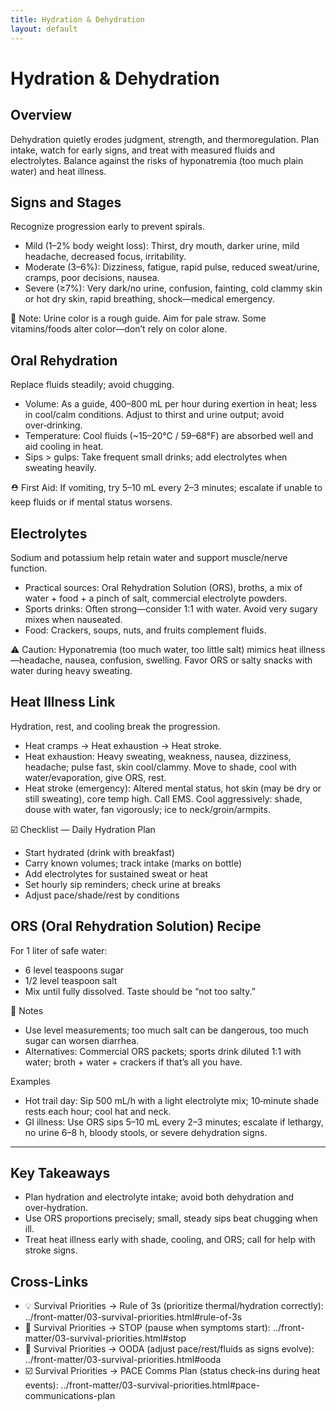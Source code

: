 ```yaml
---
title: Hydration & Dehydration
layout: default
---
```


# Hydration & Dehydration

## Overview
Dehydration quietly erodes judgment, strength, and thermoregulation. Plan intake, watch for early signs, and treat with measured fluids and electrolytes. Balance against the risks of hyponatremia (too much plain water) and heat illness.

## Signs and Stages
Recognize progression early to prevent spirals.

- Mild (1–2% body weight loss): Thirst, dry mouth, darker urine, mild headache, decreased focus, irritability.
- Moderate (3–6%): Dizziness, fatigue, rapid pulse, reduced sweat/urine, cramps, poor decisions, nausea.
- Severe (≥7%): Very dark/no urine, confusion, fainting, cold clammy skin or hot dry skin, rapid breathing, shock—medical emergency.

📝 Note: Urine color is a rough guide. Aim for pale straw. Some vitamins/foods alter color—don’t rely on color alone.

## Oral Rehydration
Replace fluids steadily; avoid chugging.

- Volume: As a guide, 400–800 mL per hour during exertion in heat; less in cool/calm conditions. Adjust to thirst and urine output; avoid over‑drinking.
- Temperature: Cool fluids (~15–20°C / 59–68°F) are absorbed well and aid cooling in heat.
- Sips > gulps: Take frequent small drinks; add electrolytes when sweating heavily.

⛑️ First Aid: If vomiting, try 5–10 mL every 2–3 minutes; escalate if unable to keep fluids or if mental status worsens.

## Electrolytes
Sodium and potassium help retain water and support muscle/nerve function.

- Practical sources: Oral Rehydration Solution (ORS), broths, a mix of water + food + a pinch of salt, commercial electrolyte powders.
- Sports drinks: Often strong—consider 1:1 with water. Avoid very sugary mixes when nauseated.
- Food: Crackers, soups, nuts, and fruits complement fluids.

⚠️ Caution: Hyponatremia (too much water, too little salt) mimics heat illness—headache, nausea, confusion, swelling. Favor ORS or salty snacks with water during heavy sweating.

## Heat Illness Link
Hydration, rest, and cooling break the progression.

- Heat cramps → Heat exhaustion → Heat stroke.
- Heat exhaustion: Heavy sweating, weakness, nausea, dizziness, headache; pulse fast, skin cool/clammy. Move to shade, cool with water/evaporation, give ORS, rest.
- Heat stroke (emergency): Altered mental status, hot skin (may be dry or still sweating), core temp high. Call EMS. Cool aggressively: shade, douse with water, fan vigorously; ice to neck/groin/armpits.

☑️ Checklist — Daily Hydration Plan
- Start hydrated (drink with breakfast)
- Carry known volumes; track intake (marks on bottle)
- Add electrolytes for sustained sweat or heat
- Set hourly sip reminders; check urine at breaks
- Adjust pace/shade/rest by conditions

## ORS (Oral Rehydration Solution) Recipe
For 1 liter of safe water:

- 6 level teaspoons sugar
- 1/2 level teaspoon salt
- Mix until fully dissolved. Taste should be “not too salty.”

📝 Notes
- Use level measurements; too much salt can be dangerous, too much sugar can worsen diarrhea.
- Alternatives: Commercial ORS packets; sports drink diluted 1:1 with water; broth + water + crackers if that’s all you have.

Examples
- Hot trail day: Sip 500 mL/h with a light electrolyte mix; 10‑minute shade rests each hour; cool hat and neck.
- GI illness: Use ORS sips 5–10 mL every 2–3 minutes; escalate if lethargy, no urine 6–8 h, bloody stools, or severe dehydration signs.

---

## Key Takeaways
- Plan hydration and electrolyte intake; avoid both dehydration and over‑hydration.
- Use ORS proportions precisely; small, steady sips beat chugging when ill.
- Treat heat illness early with shade, cooling, and ORS; call for help with stroke signs.

## Cross-Links
- 💡 Survival Priorities → Rule of 3s (prioritize thermal/hydration correctly): ../front-matter/03-survival-priorities.html#rule-of-3s
- 📝 Survival Priorities → STOP (pause when symptoms start): ../front-matter/03-survival-priorities.html#stop
- 📝 Survival Priorities → OODA (adjust pace/rest/fluids as signs evolve): ../front-matter/03-survival-priorities.html#ooda
- ☑️ Survival Priorities → PACE Comms Plan (status check‑ins during heat events): ../front-matter/03-survival-priorities.html#pace-communications-plan
